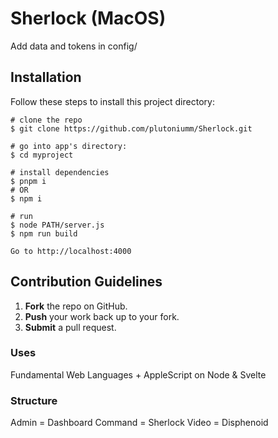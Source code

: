 # Sherlock (MacOS)

Add data and tokens in config/

## Installation

Follow these steps to install this project directory:

```
# clone the repo
$ git clone https://github.com/plutoniumm/Sherlock.git

# go into app's directory:
$ cd myproject

# install dependencies
$ pnpm i
# OR
$ npm i

# run
$ node PATH/server.js
$ npm run build

Go to http://localhost:4000

```

## Contribution Guidelines
1. **Fork** the repo on GitHub.
4. **Push** your work back up to your fork.
5. **Submit** a pull request.

### Uses
Fundamental Web Languages + AppleScript on Node & Svelte

### Structure
Admin = Dashboard
Command = Sherlock
Video = Disphenoid

